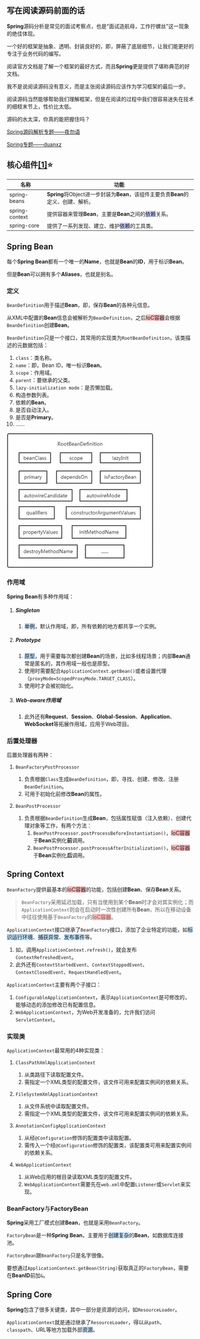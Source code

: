 ## 写在阅读源码前面的话

**Spring**源码分析是常见的面试考察点，也是“面试造航母，工作拧螺丝”这一现象的绝佳体现。

一个好的框架是抽象、透明、封装良好的，即，屏蔽了底层细节，让我们能更好的专注于业务代码的编写。

阅读官方文档是了解一个框架的最好方式，而且**Spring**更是提供了堪称典范的好文档。

我不是说阅读源码没有意义，而是主张阅读源码应该作为学习框架的最后一步。

阅读源码当然能够帮助我们理解框架，但是在阅读的过程中我们很容易迷失在技术的细枝末节上，性价比太低。

源码的水太深，你真的能把握住吗？

[Spring源码解析专题——夜勿语](https://www.cnblogs.com/yewy/category/1786299.html)

[Spring专题——duanxz](https://www.cnblogs.com/duanxz/tag/spring/default.html?page=5)



## 核心组件[[1]](https://blog.csdn.net/zlfprogram/article/details/75937935)⭐

| 名称           | 功能                                                         |
| -------------- | ------------------------------------------------------------ |
| spring-beans   | **Spring**将Object进一步封装为**Bean**，该组件主要负责**Bean**的定义、创建、解析。 |
| spring-context | 提供容器来管理**Bean**，主要是**Bean**之间的<span style=background:#c9ccff>依赖</span>关系。 |
| spring-core    | 提供了一系列发现、建立、维护<span style=background:#c9ccff>依赖</span>的工具类。 |



## Spring Bean

每个**Spring Bean**都有一个唯一的**Name**，也就是**Bean**的**ID**，用于标识**Bean**。

但是**Bean**可以拥有多个**Aliases**，也就是别名。

### 定义

`BeanDefinition`用于描述**Bean**，即，保存**Bean**的各种元信息。

从XML中配置的**Bean**信息会被解析为`BeanDefinition`，之后<span style=background:#ffb8b8>IoC容器</span>会根据`BeanDefinition`创建**Bean**。

`BeanDefinition`只是一个接口，其常用的实现类为`RootBeanDefinition`，该类描述的元数据包括：

1. `class`：类名称。
2. `name`：即，Bean ID，唯一标识**Bean**。
3. `scope`：作用域。
4. `parent`：要继承的父类。
5. `lazy-initialization mode`：是否懒加载。
6. 构造参数列表。
7. 依赖的**Bean**。
8. 是否自动注入。
9. 是否是**Primary**。
10. ……

![](../images/5/bean-definition.jpg)

### 作用域

**Spring Bean**有多种作用域：

1. ##### Singleton

   1. <span style=background:#c2e2ff>单例</span>，默认作用域，即，所有依赖的地方都共享一个实例。

2. ##### Prototype

   1. <span style=background:#c2e2ff>原型</span>，用于需要每次都创建**Bean**的场景，比如多线程场景；内部**Bean**通常是匿名的，其作用域一般也是原型。
   2. 使用时需要配合`ApplicationContext.getBean()`或者设置代理（`proxyMode=ScopedProxyMode.TARGET_CLASS`）。
   3. 使用时才会被初始化。

3. ##### Web-aware作用域

   1. 此外还有**Request**、**Session**、**Global-Session**、**Application**、**WebSocket**等拓展作用域，应用于Web项目。

### 后置处理器

后置处理器有两种：

1. `BeanFactoryPostProcessor`
   1. 负责根据`Class`生成`BeanDefinition`，即，寻找、创建、修改、注册`BeanDefinition`。
   2. 可用于初始化前修改**Bean**的属性。
   
2. `BeanPostProcessor`
   1. 负责根据`BeanDefinition`生成**Bean**，包括属性赋值（注入依赖）、创建代理对象等工作，有两个方法：
      1. `BeanPostProcessor.postProcessBeforeInstantiation()`，<span style=background:#ffb8b8>IoC容器</span>于**Bean**实例化**前**调用。
      2. `BeanPostProcessor.postProcessAfterInitialization()`，<span style=background:#ffb8b8>IoC容器</span>于**Bean**实例化**后**调用。



## Spring Context

`BeanFactory`提供最基本的<span style=background:#ffb8b8>IoC容器</span>的功能，包括创建**Bean**、保存**Bean**关系。

> `BeanFactory`采用延迟加载，只有当使用到某个**Bean**时才会对其实例化；而`ApplicationContext`则会在启动时一次性创建所有**Bean**，所以在移动设备中往往使用基于`BeanFactory`的<span style=background:#ffb8b8>IoC容器</span>。

`ApplicationContext`接口继承了`BeanFactory`接口，添加了企业特定的功能，如<span style=background:#c2e2ff>标识运行环境</span>、<span style=background:#c2e2ff>捕获异常</span>、<span style=background:#c2e2ff>发布事件</span>等。

1. 如，调用`ApplicationContext.refresh()`，就会发布`ContextRefreshedEvent`。
2. 此外还有`ContextStartedEvent`、`ContextStoppedEvent`、`ContextClosedEvent`、`RequestHandledEvent`。

`ApplicationContext`主要有两个子接口：

1. `ConfigurableApplicationContext`，表示`ApplicationContext`是可修改的，能够动态的添加修改已有配置信息。
2. `WebApplicationContext`，为Web开发准备的，允许我们访问`ServletContext`。

### 实现类

`ApplicationContext`最常用的4种实现类：

1. `ClassPathXmlApplicationContext`
   1. 从类路径下读取配置文件。
   2. 需指定一个XML类型的配置文件，该文件可用来配置实例间的依赖关系。

2. `FileSystemXmlApplicationContext`
   1. 从文件系统中读取配置文件。
   2. 需指定一个XML类型的配置文件，该文件可用来配置实例间的依赖关系。

3. `AnnotationConfigApplicationContext`
   1. 从经`@Configuration`修饰的配置类中读取配置。
   2. 需传入一个经`@Configuration`修饰的配置类，该配置类可用来配置实例间的依赖关系。

4. `WebApplicationContext`
   1. 从Web应用的根目录读取XML类型的配置文件。
   2. `WebApplicationContext`需要先在`web.xml`中配置`Listener`或`Servlet`来实现。

### BeanFactory<span style=font-weight:normal>与</span>FactoryBean

**Spring**采用工厂模式创建**Bean**，也就是采用`BeanFactory`。

`FactoryBean`是一种**Spring Bean**，主要用于<span style=background:#c2e2ff>创建复杂</span>的**Bean**，如数据库连接池。

`FactoryBean`跟`BeanFactory`只是名字很像。

要想通过`ApplicationContext.getBean(String)`获取真正的`FactoryBean`，需要在**BeanID**前加`&`。



## Spring Core

**Spring**包含了很多关键类，其中一部分是资源的访问，如`ResourceLoader`。

`ApplicationContext`就是通过继承了`ResourceLoader`，得以从`path`、`classpath`、URL等地方加载外部<span style=background:#c2e2ff>资源</span>。


